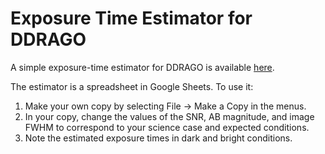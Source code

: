 # Exposure Time Estimator for DDRAGO

A simple exposure-time estimator for DDRAGO is available [here](https://docs.google.com/spreadsheets/d/1s2YZWu1f60KT1_LAWUDjgqfMKuD-_6Q51nh95X3eRFk/edit?gid=0#gid=0).

The estimator is a spreadsheet in Google Sheets. To use it:

1. Make your own copy by selecting File → Make a Copy in the menus.
2. In your copy, change the values of the SNR, AB magnitude, and image FWHM to correspond to your science case and expected conditions.
3. Note the estimated exposure times in dark and bright conditions.
